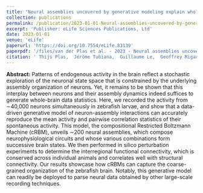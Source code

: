 ```yaml
---
title: "Neural assemblies uncovered by generative modeling explain whole-brain activity statistics and reflect structural connectivity"
collection: publications
permalink: /publication/2023-01-01-Neural-assemblies-uncovered-by-generative-modeling-explain-whole-brain-activity-statistics-and-reflect-structural-connectivity
excerpt: 'Publisher: eLife Sciences Publications, Ltd'
date: 2023-01-01
venue: 'eLife'
paperurl: 'https://doi.org/10.7554/eLife.83139'
paperpdf: '/files/van der Plas et al. - 2023 - Neural assemblies uncovered by generative modeling.pdf'
citation: ' Thijs Plas,  Jérôme Tubiana,  Guillaume Le,  Geoffrey Migault,  Michael Kunst,  Herwig Baier,  Volker Bormuth,  Bernhard Englitz,  Georges Debrégeas, &quot;Neural assemblies uncovered by generative modeling explain whole-brain activity statistics and reflect structural connectivity.&quot; eLife, 2023.'
---
```

<b> Abstract: </b>Patterns of endogenous activity in the brain reflect a stochastic exploration of the neuronal state space that is constrained by the underlying assembly organization of neurons. Yet, it remains to be shown that this interplay between neurons and their assembly dynamics indeed suffices to generate whole-brain data statistics. Here, we recorded the activity from ∼40,000 neurons simultaneously in zebrafish larvae, and show that a data-driven generative model of neuron-assembly interactions can accurately reproduce the mean activity and pairwise correlation statistics of their spontaneous activity. This model, the compositional Restricted Boltzmann Machine (cRBM), unveils ∼200 neural assemblies, which compose neurophysiological circuits and whose various combinations form successive brain states. We then performed in silico perturbation experiments to determine the interregional functional connectivity, which is conserved across individual animals and correlates well with structural connectivity. Our results showcase how cRBMs can capture the coarse-grained organization of the zebrafish brain. Notably, this generative model can readily be deployed to parse neural data obtained by other large-scale recording techniques.
